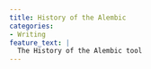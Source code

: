 ```yaml
---
title: History of the Alembic
categories:
- Writing
feature_text: |
  The History of the Alembic tool
---
```

